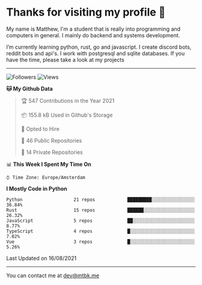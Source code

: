 # Thanks for visiting my profile 👋
My name is Matthew, I'm a student that is really into programming and computers in general. I mainly do backend and systems development.


I’m currently learning python, rust, go and javascript. I create discord bots, reddit bots and api's. I work with postgresql and sqlite databases. If you have the time, please take a look at my projects

---
![Followers](https://img.shields.io/github/followers/DankDumpster?style=social)
![Views](https://komarev.com/ghpvc/?username=DankDumpster&style=flat-square&color=green)
<!--START_SECTION:waka-->
**🐱 My Github Data** 

> 🏆 547 Contributions in the Year 2021
 > 
> 📦 155.8 kB Used in Github's Storage 
 > 
> 💼 Opted to Hire
 > 
> 📜 46 Public Repositories 
 > 
> 🔑 14 Private Repositories  
 > 
📊 **This Week I Spent My Time On** 

```text
⌚︎ Time Zone: Europe/Amsterdam

```

**I Mostly Code in Python** 

```text
Python                   21 repos            █████████░░░░░░░░░░░░░░░░   36.84% 
Rust                     15 repos            ██████░░░░░░░░░░░░░░░░░░░   26.32% 
JavaScript               5 repos             ██░░░░░░░░░░░░░░░░░░░░░░░   8.77% 
TypeScript               4 repos             █░░░░░░░░░░░░░░░░░░░░░░░░   7.02% 
Vue                      3 repos             █░░░░░░░░░░░░░░░░░░░░░░░░   5.26%

```



 Last Updated on 16/08/2021
<!--END_SECTION:waka-->
-------

You can contact me at dev@mtbk.me
